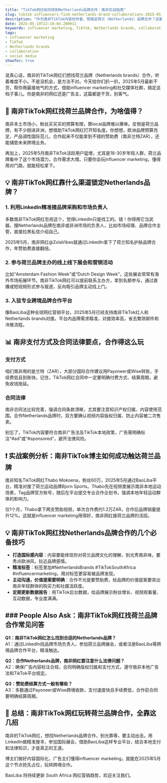 ```yaml
---
title: "TikTok网红如何找到Netherlands品牌合作：南非实战指南"
slug: tiktok-influencers-find-netherlands-brand-collaborations-2025-05-19
description: "作为南非TikTok内容创作者，想搞定荷兰（Netherlands）品牌合作？这篇文章教你用本地实操套路，结合TikTok和influencer marketing技巧，锁定欧洲大牌，玩转跨境社媒。"
date: 2025-05-19T22:10:04.200911
keywords: influencer marketing, TikTok, Netherlands brands, collaboration, social media
tags:
- influencer marketing
- TikTok
- Netherlands brands
- collaboration
- social media
showToc: true
---
```


说真心话，南非的TikTok网红们想找荷兰品牌（Netherlands brands）合作，听着难度不小。不是没机会，是方法不对。今天给你们扒一扒，2025年5月最新干货，帮你用最接地气的方式，借助influencer marketing和社交媒体社群，搞定这档子事儿。你是南非的网红还是广告主，这篇都是干货，别客气。

## 📢 南非TikTok网红找荷兰品牌合作，为啥值得？

南非本土市场小，粉丝买买买的预算有限，靠local品牌难以爆单。反倒是荷兰品牌，有不少刚进非洲，想借助TikTok网红打开知名度。你想想，欧洲品牌预算充足，产品调性国际范儿，合作起来不仅能拿到不错的赞助费（南非兰特ZAR），还能铺垫未来跨境业务。

再加上，2025年5月南非TikTok活跃用户猛增，尤其是18-30岁年轻人群，荷兰品牌看中了这个市场潜力，合作需求大增。只要你会玩influencer marketing，懂得用对门路，就能轻松拿下。

## 💡 南非TikTok网红靠什么渠道锁定Netherlands品牌？

### 1. 利用LinkedIn精准搜品牌采购和市场负责人

多数南非TikTok网红忽视这个，觉得LinkedIn只是找工的。错！你得用它当武器，搜Netherlands品牌在南非或非洲市场的负责人，比如市场经理、品牌合作主管，直接拉黑私信介绍自己。

2025年5月，南非网红@ZolaVibes就通过LinkedIn拿下了荷兰知名护肤品牌合作，年赞助费直接翻倍。

### 2. 参与荷兰品牌主办的线上线下展会和营销活动

比如“Amsterdam Fashion Week”或“Dutch Design Week”，这些展会常常有海外市场拓展环节。南非TikTok网红可以提前联系主办方，拿到名额参与，通过直播或短视频形式参与报道，反向吸引品牌主动找上门。

### 3. 入驻专业跨境品牌合作平台

像BaoLiba这种全球网红营销平台，2025年5月已经支持南非TikTok红人和Netherlands brands对接。平台内品牌需求精准，对接效率高，省去繁琐邮件和冷推流程。

## 📊 南非支付方式及合同法律要点，合作得这么玩

### 支付方式

咱们南非用的是兰特（ZAR），大部分国际合作建议用Payoneer或Wise转账，手续费低且到账快。记住，TikTok网红合同中一定要明确付费方式、结算周期，避免收钱拖延。

### 合同法律

南非合同法比较完善，强调合同条款清晰，尤其要注意知识产权归属、内容使用范围。合作Netherlands品牌时，双方要确认视频内容版权归属、防止内容被二次售卖。

别忘了，TikTok内容要符合南非广告法及TikTok本地政策，广告需明确标注“#ad”或“#sponsored”，避开法律风险。

## ❗ 实战案例分析：南非TikTok博主如何成功触达荷兰品牌

南非知名TikTok网红Thabo Mokoena，粉丝60万，2025年5月通过BaoLiba平台，精准对接了荷兰运动品牌Bjorn Sports。Thabo先在视频里展示南非本地运动场景，Tag品牌官方账号，随后在平台提交专业合作企划书，强调本地年轻运动群体的影响力。

仅1个月，Thabo拿下两支赞助视频，单次合作费约1.2万ZAR，合作后品牌销量提升12%。这就是influencer marketing用得好，南非网红接荷兰品牌的活招。

## 💡 南非TikTok网红找Netherlands品牌合作的几个必备技巧

- **打造国际感内容**：内容要能体现你对荷兰品牌文化的理解，别光秀南非味，要秀点欧洲风，拉近品牌感情。  
- **精准标签**：标签里加#NetherlandsBrands #TikTokSouthAfrica #influencermarketing，用对标签更容易被品牌发现。  
- **主动沟通，价值提案要明确**：合作不光是要赞助费，给品牌的价值提案要突出南非年轻群体的购买力和社媒活跃度。  
- **定期更新数据报告**：用TikTok后台数据，给品牌展示粉丝增长、视频观看量、互动数据，专业度满满。

## ### People Also Ask：南非TikTok网红找荷兰品牌合作常见问答

**Q1：南非TikTok网红怎么找到合适的Netherlands品牌？**  
A1：通过LinkedIn找品牌市场负责人，参加荷兰品牌展会，或者注册BaoLiba等跨境品牌合作平台，精准触达。

**Q2：合作Netherlands品牌，南非网红要注意什么法律问题？**  
A2：确保广告内容标注合规，合同明确版权归属和支付方式，遵守南非本地广告法和TikTok平台规定。

**Q3：赞助费结算方式一般有哪些？**  
A3：多数通过Payoneer或Wise跨境收款，支付速度快且手续费低，合作前合同要明确结算周期。

## 📢 总结：南非TikTok网红玩转荷兰品牌合作，全靠这几招

南非的TikTok网红，想找Netherlands品牌合作，别光靠等，要主动出击。用LinkedIn做精准搜寻，参加国际展会，借助BaoLiba这样专业平台，结合本地支付和法律知识，才是真正的王道。

博主们做好内容国际化，广告主们懂得influencer marketing，就能在2025年5月这个节点抢先占位，玩转跨境合作。

BaoLiba 将持续更新 South Africa 网红营销趋势，欢迎关注我们。
